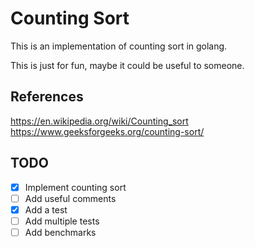 # Counting Sort

This is an implementation of counting sort in golang.

This is just for fun, maybe it could be useful to someone.

## References

https://en.wikipedia.org/wiki/Counting_sort
https://www.geeksforgeeks.org/counting-sort/

## TODO

- [X] Implement counting sort
- [ ] Add useful comments
- [X] Add a test
- [ ] Add multiple tests
- [ ] Add benchmarks
